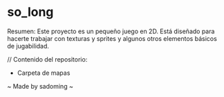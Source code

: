 # so_long
Resumen: Este proyecto es un pequeño juego en 2D. Está diseñado para hacerte
trabajar con texturas y sprites y algunos otros elementos básicos de jugabilidad.

// Contenido del repositorio:
- Carpeta de mapas

~ Made by sadoming ~
